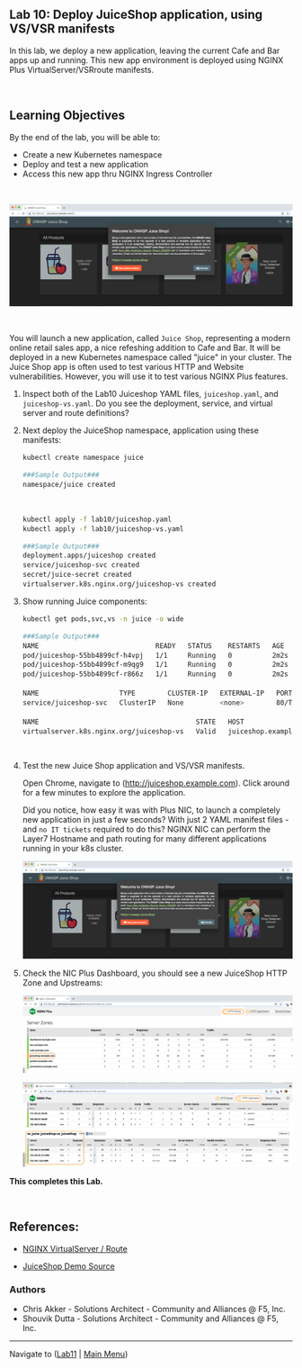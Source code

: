 ## Lab 10: Deploy JuiceShop application, using VS/VSR manifests ##

In this lab, we deploy a new application, leaving the current Cafe and Bar apps up and running. This new app environment is deployed using NGINX Plus VirtualServer/VSRroute manifests.

<br/>

## Learning Objectives 

By the end of the lab, you will be able to: 

- Create a new Kubernetes namespace
- Deploy and test a new application
- Access this new app thru NGINX Ingress Controller

<br/>

![Juiceshop welcome page](media/lab10_juiceshop_welcome_page.png)

<br/>

You will launch a new application, called `Juice Shop`, representing a modern online retail sales app, a nice refeshing addition to Cafe and Bar. It will be deployed in a new Kubernetes namespace called "juice" in your cluster.  The Juice Shop app is often used to test various HTTP and Website vulnerabilities. However, you will use it to test various NGINX Plus features.

1. Inspect both of the Lab10 Juiceshop YAML files, `juiceshop.yaml`, and `juiceshop-vs.yaml`.  Do you see the deployment, service, and virtual server and route definitions?  

2. Next deploy the JuiceShop namespace, application using these manifests:

    ```bash
    kubectl create namespace juice
    ```
    ```bash
    ###Sample Output###
    namespace/juice created
    ```
    <br/>

    ```bash
    kubectl apply -f lab10/juiceshop.yaml
    kubectl apply -f lab10/juiceshop-vs.yaml
    ```
    ```bash
    ###Sample Output###
    deployment.apps/juiceshop created
    service/juiceshop-svc created
    secret/juice-secret created
    virtualserver.k8s.nginx.org/juiceshop-vs created
    ```

3. Show running Juice components:

    ```bash
    kubectl get pods,svc,vs -n juice -o wide
    ```
    ```bash
    ###Sample Output###
    NAME                             READY   STATUS    RESTARTS   AGE    IP               NODE                             NOMINATED NODE   READINESS GATES
    pod/juiceshop-55bb4899cf-h4vpj   1/1     Running   0          2m2s   192.168.44.93    ip-192-168-46-102.ec2.internal   <none>           <none>
    pod/juiceshop-55bb4899cf-m9qg9   1/1     Running   0          2m2s   192.168.35.215   ip-192-168-61-250.ec2.internal   <none>           <none>
    pod/juiceshop-55bb4899cf-r866z   1/1     Running   0          2m2s   192.168.15.52    ip-192-168-12-93.ec2.internal    <none>           <none>

    NAME                    TYPE        CLUSTER-IP   EXTERNAL-IP   PORT(S)   AGE    SELECTOR
    service/juiceshop-svc   ClusterIP   None         <none>        80/TCP    2m3s   app=juiceshop

    NAME                                       STATE   HOST                    IP    EXTERNALHOSTNAME   PORTS   AGE
    virtualserver.k8s.nginx.org/juiceshop-vs   Valid   juiceshop.example.com                                    2m1s
    ```
    <br/>

4. Test the new Juice Shop application and VS/VSR manifests.

    Open Chrome, navigate to (http://juiceshop.example.com).  Click around for a few minutes to explore the application.

    Did you notice, how easy it was with Plus NIC, to launch a completely new application in just a few seconds?  With just 2 YAML manifest files - and `no IT tickets` required to do this?  NGINX NIC can perform the Layer7 Hostname and path routing for many different applications running in your k8s cluster.

    ![Juiceshop welcome page](media/lab10_juiceshop_welcome_page.png)

5. Check the NIC Plus Dashboard, you should see a new JuiceShop HTTP Zone and Upstreams:

    ![NGINX Dashboard HTTP Zones](media/lab10_dashboard_httpzone.png)

    ![NGINX Dashboard Upstreams](media/lab10_dashboard_upstreams.png)

**This completes this Lab.**

<br/>

## References:

- [NGINX VirtualServer / Route](https://docs.nginx.com/nginx-ingress-controller/configuration/virtualserver-and-virtualserverroute-resources/)

- [JuiceShop Demo Source](https://github.com/bkimminich/juice-shop)

### Authors

- Chris Akker - Solutions Architect - Community and Alliances @ F5, Inc.
- Shouvik Dutta - Solutions Architect - Community and Alliances @ F5, Inc.

-------------

Navigate to ([Lab11](../lab11/readme.md) | [Main Menu](../LabGuide.md))
